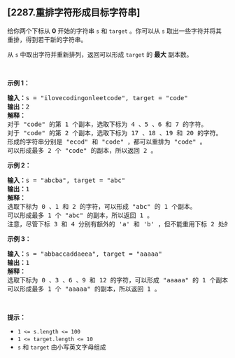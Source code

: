 ## [2287.重排字符形成目标字符串]
<p>给你两个下标从 <strong>0</strong> 开始的字符串 <code>s</code> 和 <code>target</code> 。你可以从 <code>s</code> 取出一些字符并将其重排，得到若干新的字符串。</p>

<p>从 <code>s</code> 中取出字符并重新排列，返回可以形成 <code>target</code> 的 <strong>最大</strong> 副本数。</p>

<p>&nbsp;</p>

<p><strong>示例 1：</strong></p>

<pre><strong>输入：</strong>s = "ilovecodingonleetcode", target = "code"
<strong>输出：</strong>2
<strong>解释：</strong>
对于 "code" 的第 1 个副本，选取下标为 4 、5 、6 和 7 的字符。
对于 "code" 的第 2 个副本，选取下标为 17 、18 、19 和 20 的字符。
形成的字符串分别是 "ecod" 和 "code" ，都可以重排为 "code" 。
可以形成最多 2 个 "code" 的副本，所以返回 2 。
</pre>

<p><strong>示例 2：</strong></p>

<pre><strong>输入：</strong>s = "abcba", target = "abc"
<strong>输出：</strong>1
<strong>解释：</strong>
选取下标为 0 、1 和 2 的字符，可以形成 "abc" 的 1 个副本。 
可以形成最多 1 个 "abc" 的副本，所以返回 1 。
注意，尽管下标 3 和 4 分别有额外的 'a' 和 'b' ，但不能重用下标 2 处的 'c' ，所以无法形成 "abc" 的第 2 个副本。
</pre>

<p><strong>示例 3：</strong></p>

<pre><strong>输入：</strong>s = "abbaccaddaeea", target = "aaaaa"
<strong>输出：</strong>1
<strong>解释：</strong>
选取下标为 0 、3 、6 、9 和 12 的字符，可以形成 "aaaaa" 的 1 个副本。
可以形成最多 1 个 "aaaaa" 的副本，所以返回 1 。
</pre>

<p>&nbsp;</p>

<p><strong>提示：</strong></p>

<ul>
	<li><code>1 &lt;= s.length &lt;= 100</code></li>
	<li><code>1 &lt;= target.length &lt;= 10</code></li>
	<li><code>s</code> 和 <code>target</code> 由小写英文字母组成</li>
</ul>
